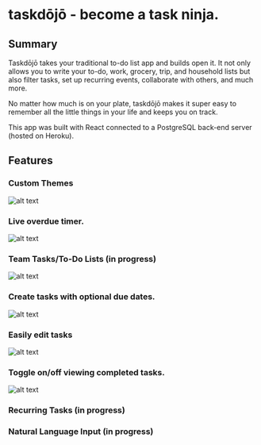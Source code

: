 # taskdōjō - become a task ninja.

## Summary

Taskdōjō takes your traditional to-do list app and builds open it. It not only allows you to write your to-do, work, grocery, trip, and household lists but also filter tasks, set up recurring events, collaborate with others, and much more.

No matter how much is on your plate, taskdōjō makes it super easy to remember all the little things in your life and keeps you on track.

This app was built with React connected to a PostgreSQL back-end server (hosted on Heroku). 

## Features

### Custom Themes
![alt text](https://i.imgur.com/SQdlcox.png "Custom Themes")

### Live overdue timer.
![alt text](https://i.imgur.com/zvXeOws.png "Overdue timer")

### Team Tasks/To-Do Lists (in progress)
![alt text](https://i.imgur.com/mpSuj2z.png "Social tab")

### Create tasks with optional due dates.
![alt text](https://i.imgur.com/zHVmE4e.png "Create task")

### Easily edit tasks
![alt text](https://i.imgur.com/Bd8aIz9.png "Edit task")

### Toggle on/off viewing completed tasks.
![alt text](https://i.imgur.com/pipEGaR.png "Toggle completed tasks")


### Recurring Tasks (in progress)

### Natural Language Input (in progress)

